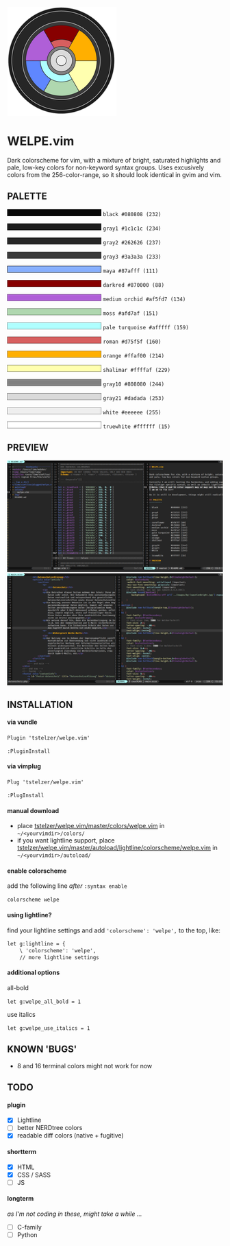 ![Welpe Colorwheel](img/colorwheel.png)

WELPE.vim 
===========

Dark colorscheme for vim, with a mixture of bright, saturated highlights
and pale, low-key colors for non-keyword syntax groups. Uses excusively colors from the 256-color-range, so it should look identical in gvim and vim.

## PALETTE

![black](img/_black.png) `black #080808 (232)`

![gray1](img/_gray1.png) `gray1 #1c1c1c (234)`

![gray2](img/_gray2.png) `gray2 #262626 (237)`

![gray3](img/_gray3.png) `gray3 #3a3a3a (233)`

![maya](img/_maya.png) `maya #87afff (111)`

![darkred](img/_darkred.png) `darkred #870000 (88)`

![mediumorchid](img/_mediumorchid.png) `medium orchid #af5fd7 (134)`

![moss](img/_moss.png) `moss #afd7af (151)`

![paleturqoise](img/_paleturquoise.png) `pale turquoise #afffff (159)`

![roman](img/_roman.png) `roman #d75f5f (160)`

![orange](img/_orange.png) `orange #ffaf00 (214)`

![shalimar](img/_shalimar.png) `shalimar #ffffaf (229)`

![gray10](img/_gray10.png) `gray10 #808080 (244)`

![gray21](img/_gray21.png) `gray21 #dadada (253)`

![white](img/_white.png) `white #eeeeee (255)`

![truewhite](img/_truewhite.png) `truewhite #ffffff (15)`

## PREVIEW

![GVIM preview 1](img/welpeGVIM_preview.jpg)
![GVIM preview 2](img/welpeGVIM_preview2.jpg)


## INSTALLATION

#### via vundle

`Plugin 'tstelzer/welpe.vim'`

`:PluginInstall`

#### via vimplug

`Plug 'tstelzer/welpe.vim'`

`:PlugInstall`

#### manual download

- place [tstelzer/welpe.vim/master/colors/welpe.vim](https://raw.githubusercontent.com/tstelzer/welpe.vim/master/colors/welpe.vim) in `~/<yourvimdir>/colors/`
- if you want lightline support, place [tstelzer/welpe.vim/master/autoload/lightline/colorscheme/welpe.vim](https://raw.githubusercontent.com/tstelzer/welpe.vim/master/autoload/lightline/colorscheme/welpe.vim) in `~/<yourvimdir>/autoload/`

#### enable colorscheme

add the following line *after* `:syntax enable`

`colorscheme welpe`

#### using lightline?

find your lightline settings and add `'colorscheme': 'welpe',` to the top, like:

```
let g:lightline = {
    \ 'colorscheme': 'welpe',
    // more lightline settings
```

#### additional options

all-bold

`let g:welpe_all_bold = 1`

use italics

`let g:welpe_use_italics = 1`

## KNOWN 'BUGS'

- 8 and 16 terminal colors might not work for now

## TODO

#### plugin

- [X] Lightline
- [ ] better NERDtree colors
- [X] readable diff colors (native + fugitive)

#### shortterm

- [X] HTML
- [X] CSS / SASS
- [ ] JS

#### longterm
*as I'm not coding in these, might take a while ...*

- [ ] C-family
- [ ] Python
